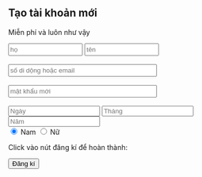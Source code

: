 <body>

<h2>Tạo tài khoản mới</h2>
<p>Miễn phí và luôn như vậy</p>
</body>
<script>
function checkinformation(){


var a = document.forms["create"]["fname"].value;
if (a == "") {
        alert("Họ!");
        return false;
		}
var b = document.forms["create"]["lname"].value;
if (b == "") {
        alert("Tên! ");
        return false;
		}
var c = document.forms["create"]["sdtoremail"].value;
 if (c == "") {
        alert("Số di động hoặc Email!");
        return false;
		}

var d = document.forms["create"]["password"].value;
if (d ==""){
		alert("Mật khẩu!");
		return false;
	}
var e = document.forms["create"]["bday"].value;
if (e ==""){
		alert("ngày sinh!");
		return false;
	}
var f = document.forms["create"]["bmonth"].value;
if (f ==""){
		alert("tháng sinh!");
		return false;
	}
var g = document.forms["create"]["byear"].value;
if (g ==""){
		alert("năm sinh!")
		return false;
	}
var h = document.forms["create"]["gender"].value;
if (h == "")
		alert("giới tính!");
		return false;
}
</script>
<form name="create" onsubmit="return checkinformation()">
<input type="text" name="fname" placeholder="họ"  style="width: 150px; height: 25px; " > 
<input type="text" name="lname" placeholder="tên" style="width: 150px; height: 25px;" ><br><br>
<input type="text" name="sdtoremail" placeholder="số di dộng hoặc email"  style="width: 300px; height: 25px;"><br><br>
<input type="password" name="password" placeholder="mật khẩu mới"  style="width: 300px; height: 25px;"><br>
<br>
<form action="/action_page_post.php" method="post">
  <input type="text" name="fname" required
  list="Ngày" name="Ngày" placeholder="Ngày">
<datalist id="Ngày">
	<option value="1">
  	</option><option value="2">
  	</option><option value="3">
  	</option><option value="4">
  	</option><option value="5">
	</option><option value="6">
	</option><option value="7">
	</option><option value="8">
	</option><option value="9">
	</option><option value="10">
	</option><option value="11">
	</option><option value="12">
	</option><option value="13">
	</option><option value="14">
	</option><option value="15">
	</option><option value="16">
	</option><option value="17">
	</option><option value="18">
	</option><option value="19">
	</option><option value="20">
	</option><option value="21">
	</option><option value="22">
	</option><option value="23">
	</option><option value="24">
	</option><option value="25">
	</option><option value="26">
	</option><option value="27">
	</option><option value="28">
	</option><option value="29">
	</option><option value="30">
	</option><option value="31">
	</option></datalist>
<form action="/action_page_post.php" method="post">
  <input type="text" name="fname" required
  input list="Tháng" name="Tháng" placeholder="Tháng">
<datalist id="Tháng">
	<option value="1">
  	</option><option value="2">
  	</option><option value="3">
  	</option><option value="4">
  	</option><option value="5">
	</option><option value="6">
	</option><option value="7">
	</option><option value="8">
	</option><option value="9">
	</option><option value="10">
	</option><option value="11">
	</option><option value="12">
	</option></datalist>
<form action="/action_page_post.php" method="post">
  <input type="text" name="fname" required
  list="Năm" name="Năm" placeholder="Năm">
<datalist id="Năm">
<option value="1958">
</option><option value="1959">
</option><option value="1960">
</option><option value="1961">
</option><option value="1962">
</option><option value="1963">
</option><option value="1964">
</option><option value="1965">
</option><option value="1966">
</option><option value="1967">
</option><option value="1968">
</option><option value="1969">
</option><option value="1970">
</option><option value="1971">
</option><option value="1972">
</option><option value="1973">
</option><option value="1974">
</option><option value="1975">
</option><option value="1976">
</option><option value="1977">
</option><option value="1978">
</option><option value="1979">
</option><option value="1980">
</option><option value="1981">
</option><option value="1982">
</option><option value="1983">
</option><option value="1984">
</option><option value="1985">
</option><option value="1986">
</option><option value="1987">
</option><option value="1988">
</option><option value="1989">
</option><option value="1990">
</option><option value="1991">
</option><option value="1992">
</option><option value="1993">
</option><option value="1994">
</option><option value="1995">
</option><option value="1996">
</option><option value="1997">
</option><option value="1998">
</option><option value="1999">
</option><option value="2000">
</option><option value="2001">
</option><option value="2002">
</option><option value="2003">
</option><option value="2004">
</option><option value="2005">
</option><option value="2006">
</option><option value="2007">
</option><option value="2008">
</option><option value="2009">
</option><option value="2010">
</option><option value="2011">
</option><option value="2012">
</option><option value="2013">
</option><option value="2014">
</option><option value="2015">
</option><option value="2016">
</option><option value="2017">
  
</option></datalist>
<datalist id="year">
	
<option value="1958">
</option><option value="1959">
</option><option value="1960">
</option><option value="1961">
</option><option value="1962">
</option><option value="1963">
</option><option value="1964">
</option><option value="1965">
</option><option value="1966">
</option><option value="1967">
</option><option value="1968">
</option><option value="1969">
</option><option value="1970">
</option><option value="1971">
</option><option value="1972">
</option><option value="1973">
</option><option value="1974">
</option><option value="1975">
</option><option value="1976">
</option><option value="1977">
</option><option value="1978">
</option><option value="1979">
</option><option value="1980">
</option><option value="1981">
</option><option value="1982">
</option><option value="1983">
</option><option value="1984">
</option><option value="1985">
</option><option value="1986">
</option><option value="1987">
</option><option value="1988">
</option><option value="1989">
</option><option value="1990">
</option><option value="1991">
</option><option value="1992">
</option><option value="1993">
</option><option value="1994">
</option><option value="1995">
</option><option value="1996">
</option><option value="1997">
</option><option value="1998">
</option><option value="1999">
</option><option value="2000">
</option><option value="2001">
</option><option value="2002">
</option><option value="2003">
</option><option value="2004">
</option><option value="2005">
</option><option value="2006">
</option><option value="2007">
</option><option value="2008">
</option><option value="2009">
</option><option value="2010">
</option><option value="2011">
</option><option value="2012">
</option><option value="2013">
</option><option value="2014">
</option><option value="2015">
</option><option value="2016">
</option><option value="2017">
  
</option></datalist>
	<br>
	<input type="radio" name="gender" value="Nam" checked="">
     Nam
  <input type="radio" name="gender" value="Nữ">
   Nữ
   <br>
   <body>

<p>Click vào nút đăng kí để hoàn thành:</p>

<button>Đăng kí</button>
